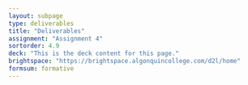 ```yaml
---
layout: subpage
type: deliverables
title: "Deliverables"
assignment: "Assignment 4"
sortorder: 4.9
deck: "This is the deck content for this page."
brightspace: "https://brightspace.algonquincollege.com/d2l/home"
formsum: formative
---
```

